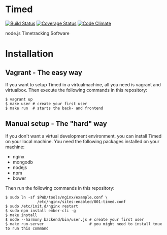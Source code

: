 Timed
=====

[![Build Status](https://travis-ci.org/topaxi/timed.svg)](https://travis-ci.org/topaxi/timed)
[![Coverage Status](https://coveralls.io/repos/topaxi/timed/badge.svg?branch=master)](https://coveralls.io/r/topaxi/timed?branch=master)
[![Code Climate](https://codeclimate.com/github/topaxi/timed/badges/gpa.svg)](https://codeclimate.com/github/topaxi/timed)

node.js Timetracking Software

Installation
============

Vagrant - The easy way
----------------------

If you want to setup Timed in a virtualmachine, all you need is
vagrant and virtualbox.
Then execute the following commands in this repository:

```shell
$ vagrant up
$ make user # create your first user
$ make run  # starts the back- and frontend
```

Manual setup - The "hard" way
-----------------------------

If you don't want a virtual development environment, you can install
Timed on your local machine.
You need the following packages installed on your machine:

- nginx
- mongodb
- nodejs
- npm
- bower

Then run the following commands in this repository:

```shell
$ sudo ln -sf $PWD/tools/nginx/example.conf \
              /etc/nginx/sites-enabled/001-timed.conf
$ sudo /etc/init.d/nginx restart
$ sudo npm install ember-cli -g
$ make install
$ node --harmony backend/bin/user.js # create your first user
$ make run-server                    # you might need to install tmux to run this command
```
